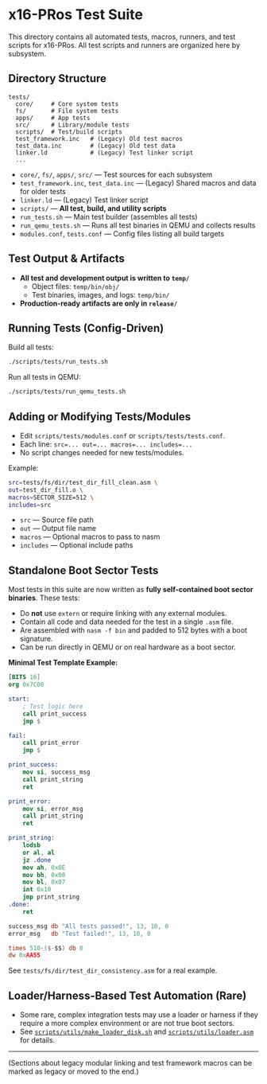 # x16-PRos Test Suite

This directory contains all automated tests, macros, runners, and test scripts for x16-PRos. All test scripts and runners are organized here by subsystem.

## Directory Structure

```text
tests/
  core/     # Core system tests
  fs/       # File system tests
  apps/     # App tests
  src/      # Library/module tests
  scripts/  # Test/build scripts
  test_framework.inc   # (Legacy) Old test macros
  test_data.inc        # (Legacy) Old test data
  linker.ld            # (Legacy) Test linker script
  ...
```

- `core/`, `fs/`, `apps/`, `src/` — Test sources for each subsystem
- `test_framework.inc`, `test_data.inc` — (Legacy) Shared macros and data for older tests
- `linker.ld` — (Legacy) Test linker script
- `scripts/` — **All test, build, and utility scripts**
- `run_tests.sh` — Main test builder (assembles all tests)
- `run_qemu_tests.sh` — Runs all test binaries in QEMU and collects results
- `modules.conf`, `tests.conf` — Config files listing all build targets

## Test Output & Artifacts

- **All test and development output is written to `temp/`**
  - Object files: `temp/bin/obj/`
  - Test binaries, images, and logs: `temp/bin/`
- **Production-ready artifacts are only in `release/`**

## Running Tests (Config-Driven)

Build all tests:

```sh
./scripts/tests/run_tests.sh
```

Run all tests in QEMU:

```sh
./scripts/tests/run_qemu_tests.sh
```

## Adding or Modifying Tests/Modules

- Edit `scripts/tests/modules.conf` or `scripts/tests/tests.conf`.
- Each line: `src=... out=... macros=... includes=...`
- No script changes needed for new tests/modules.

Example:

```sh
src=tests/fs/dir/test_dir_fill_clean.asm \
out=test_dir_fill.o \
macros=SECTOR_SIZE=512 \
includes=src
```

- `src` — Source file path
- `out` — Output file name
- `macros` — Optional macros to pass to nasm
- `includes` — Optional include paths

## Standalone Boot Sector Tests

Most tests in this suite are now written as **fully self-contained boot sector binaries**. These tests:
- Do **not** use `extern` or require linking with any external modules.
- Contain all code and data needed for the test in a single `.asm` file.
- Are assembled with `nasm -f bin` and padded to 512 bytes with a boot signature.
- Can be run directly in QEMU or on real hardware as a boot sector.

**Minimal Test Template Example:**

```nasm
[BITS 16]
org 0x7C00

start:
    ; Test logic here
    call print_success
    jmp $

fail:
    call print_error
    jmp $

print_success:
    mov si, success_msg
    call print_string
    ret

print_error:
    mov si, error_msg
    call print_string
    ret

print_string:
    lodsb
    or al, al
    jz .done
    mov ah, 0x0E
    mov bh, 0x00
    mov bl, 0x07
    int 0x10
    jmp print_string
.done:
    ret

success_msg db "All tests passed!", 13, 10, 0
error_msg   db "Test failed!", 13, 10, 0

times 510-($-$$) db 0
dw 0xAA55
```

See `tests/fs/dir/test_dir_consistency.asm` for a real example.

## Loader/Harness-Based Test Automation (Rare)

- Some rare, complex integration tests may use a loader or harness if they require a more complex environment or are not true boot sectors.
- See [`scripts/utils/make_loader_disk.sh`](../scripts/utils/make_loader_disk.sh) and [`scripts/utils/loader.asm`](../scripts/utils/loader.asm) for details.

---

(Sections about legacy modular linking and test framework macros can be marked as legacy or moved to the end.)
